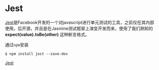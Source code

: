 # Jest

[Jest](http://facebook.github.io/jest/)是Facebook开发的一个对javascript进行单元测试的工具，之前仅在其内部使用，后开源，并且是在Jasmine测试框架上演变开发而来，使用了我们熟知的 **expect(value).toBe(other)** 这种断言格式。

通过`npm`安装

`$ npm install jest --save-dev`

[Jest](http://facebook.github.io/jest/)
